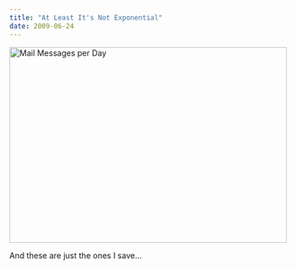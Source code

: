 ```yaml
---
title: "At Least It's Not Exponential"
date: 2009-06-24
---
```

<img src="@root/files/2009/06/mail.png" alt="Mail Messages per Day" width="493" height="348" class="centered">

And these are just the ones I save…
